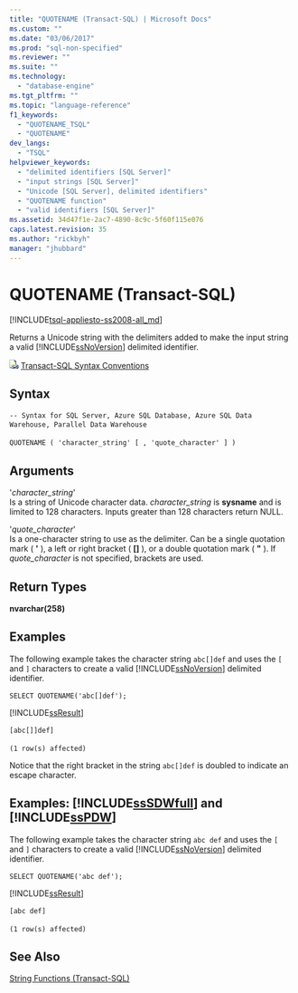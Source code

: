 ```yaml
---
title: "QUOTENAME (Transact-SQL) | Microsoft Docs"
ms.custom: ""
ms.date: "03/06/2017"
ms.prod: "sql-non-specified"
ms.reviewer: ""
ms.suite: ""
ms.technology: 
  - "database-engine"
ms.tgt_pltfrm: ""
ms.topic: "language-reference"
f1_keywords: 
  - "QUOTENAME_TSQL"
  - "QUOTENAME"
dev_langs: 
  - "TSQL"
helpviewer_keywords: 
  - "delimited identifiers [SQL Server]"
  - "input strings [SQL Server]"
  - "Unicode [SQL Server], delimited identifiers"
  - "QUOTENAME function"
  - "valid identifiers [SQL Server]"
ms.assetid: 34d47f1e-2ac7-4890-8c9c-5f60f115e076
caps.latest.revision: 35
ms.author: "rickbyh"
manager: "jhubbard"
---
```

# QUOTENAME (Transact-SQL)
[!INCLUDE[tsql-appliesto-ss2008-all_md](../../a9retired/includes/tsql-appliesto-ss2008-all-md.md)]

  Returns a Unicode string with the delimiters added to make the input string a valid [!INCLUDE[ssNoVersion](../../a9notintoc/includes/ssnoversion-md.md)] delimited identifier.  
  
 ![Topic link icon](../../a9notintoc/media/topic-link.gif "Topic link icon") [Transact-SQL Syntax Conventions](../../t-sql/language-elements/transact-sql-syntax-conventions-transact-sql.md)  
  
## Syntax  
  
```  
-- Syntax for SQL Server, Azure SQL Database, Azure SQL Data Warehouse, Parallel Data Warehouse  
  
QUOTENAME ( 'character_string' [ , 'quote_character' ] )   
```  
  
## Arguments  
 '*character_string*'  
 Is a string of Unicode character data. *character_string* is **sysname** and is limited to 128 characters. Inputs greater than 128 characters return NULL.  
  
 '*quote_character*'  
 Is a one-character string to use as the delimiter. Can be a single quotation mark ( **'** ), a left or right bracket ( **[]** ), or a double quotation mark ( **"** ). If *quote_character* is not specified, brackets are used.  
  
## Return Types  
 **nvarchar(258)**  
  
## Examples  
 The following example takes the character string `abc[]def` and uses the `[` and `]` characters to create a valid [!INCLUDE[ssNoVersion](../../a9notintoc/includes/ssnoversion-md.md)] delimited identifier.  
  
```  
SELECT QUOTENAME('abc[]def');  
```  
  
 [!INCLUDE[ssResult](../../relational-databases/includes/ssresult-md.md)]  
  
```  
[abc[]]def]  
  
(1 row(s) affected)  
```  
  
 Notice that the right bracket in the string `abc[]def` is doubled to indicate an escape character.  
  
## Examples: [!INCLUDE[ssSDWfull](../../a9notintoc/includes/sssdwfull-md.md)] and [!INCLUDE[ssPDW](../../a9notintoc/includes/sspdw-md.md)]  
 The following example takes the character string `abc def` and uses the `[` and `]` characters to create a valid [!INCLUDE[ssNoVersion](../../a9notintoc/includes/ssnoversion-md.md)] delimited identifier.  
  
```  
SELECT QUOTENAME('abc def');   
```  
  
 [!INCLUDE[ssResult](../../relational-databases/includes/ssresult-md.md)]  
  
```  
[abc def]  
  
(1 row(s) affected)  
```  
  
## See Also  
 [String Functions &#40;Transact-SQL&#41;](../../t-sql/functions/string-functions-transact-sql.md)  
  
  

